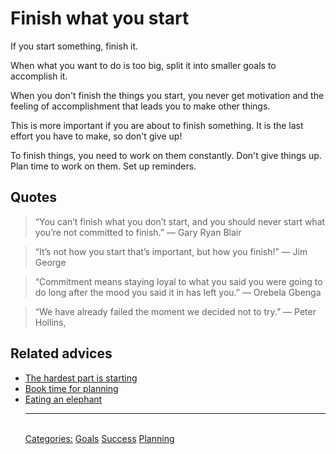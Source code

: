 # Finish what you start

If you start something, finish it.
 
When what you want to do is too big, split it into smaller goals to accomplish it.
 
When you don't finish the things you start, you never get motivation and the feeling of accomplishment that leads you to make other things.
 
This is more important if you are about to finish something. It is the last effort you have to make, so don't give up!
 
To finish things, you need to work on them constantly. Don't give things up. Plan time to work on them. Set up reminders.

## Quotes

> “You can’t finish what you don’t start, and you should never start what you’re not committed to finish.” — Gary Ryan Blair

> “It’s not how you start that’s important, but how you finish!” ― Jim George

> “Commitment means staying loyal to what you said you were going to do long after the mood you said it in has left you.” ― Orebela Gbenga

> “We have already failed the moment we decided not to try.” ― Peter Hollins,

## Related advices

- [The hardest part is starting](../The%20hardest%20part%20is%20starting/index.md)
- [Book time for planning](../Book%20time%20for%20planning/index.md)
- [Eating an elephant](../Eating%20an%20elephant/index.md)<hr/><br/>[Categories:](../Categories/index.md) [Goals](../Categories/Goals.md) [Success](../Categories/Success.md) [Planning](../Categories/Planning.md)